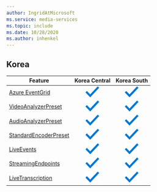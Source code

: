 ```yaml
---
author: IngridAtMicrosoft
ms.service: media-services 
ms.topic: include
ms.date: 10/28/2020
ms.author: inhenkel
---
```


<!--Feature availability in region-->
## Korea

| Feature | Korea Central | Korea South |
| --- | :---: | :---: |
| [Azure EventGrid](../monitoring/reacting-to-media-services-events.md) |![Azure EventGrid Korea Central general availability](../media/azure-clouds-regions/ga.svg)  |![Azure EventGrid Korea South general availability](../media/azure-clouds-regions/ga.svg) |
| [VideoAnalyzerPreset](../analyze-video-audio-files-concept.md) |![VideoAnalyzerPreset Korea Central general availability](../media/azure-clouds-regions/ga.svg)  | ![VideoAnalyzerPreset Korea South general availability](../media/azure-clouds-regions/ga.svg) |
| [AudioAnalyzerPreset](../analyze-video-audio-files-concept.md) |![AudioAnalyzerPreset Korea Central general availability](../media/azure-clouds-regions/ga.svg)  | ![AudioAnalyzerPreset Korea South general availability](../media/azure-clouds-regions/ga.svg) |
| [StandardEncoderPreset](../encode-concept.md) |![StandardEncoderPreset Korea Central general availability](../media/azure-clouds-regions/ga.svg)  | ![StandardEncoderPreset Korea South general availability](../media/azure-clouds-regions/ga.svg) |
| [LiveEvents](../live-streaming-overview.md) |![LiveEvents Korea Central general availability](../media/azure-clouds-regions/ga.svg)  | ![LiveEvents Korea South general availability](../media/azure-clouds-regions/ga.svg) |
| [StreamingEndpoints](../streaming-endpoint-concept.md) |![StreamingEndpoints Korea Central general availability](../media/azure-clouds-regions/ga.svg) | ![StreamingEndpoints Korea South general availability](../media/azure-clouds-regions/ga.svg) |
| [LiveTranscription](../live-transcription.md) |![LiveTranscription Korea Central general availability](../media/azure-clouds-regions/ga.svg) |![LiveTranscription Korea South general availability](../media/azure-clouds-regions/ga.svg) |
